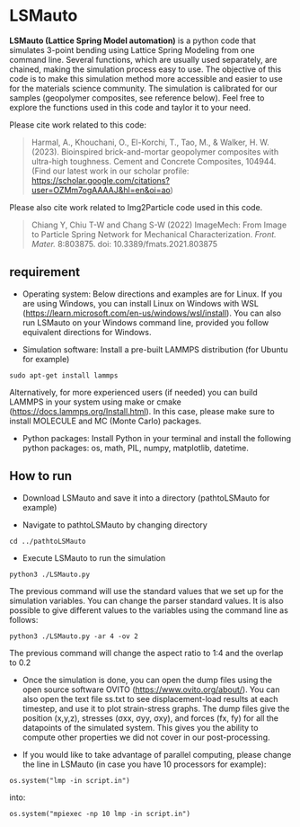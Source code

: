 # LSMauto

**LSMauto (Lattice Spring Model automation)** is a python code that simulates 3-point bending using Lattice Spring Modeling from one command line. Several functions, which are usually used separately, are chained, making the simulation process easy to use. The objective of this code is to make this simulation method more accessible and easier to use for the materials science community. The simulation is calibrated for our samples (geopolymer composites, see reference below). Feel free to explore the functions used in this code and taylor it to your need.

Please cite work related to this code:
> Harmal, A., Khouchani, O., El-Korchi, T., Tao, M., & Walker, H. W. (2023). Bioinspired brick-and-mortar geopolymer composites with ultra-high toughness. Cement and Concrete Composites, 104944.
(Find our latest work in our scholar profile: https://scholar.google.com/citations?user=OZMm7ogAAAAJ&hl=en&oi=ao)

Please also cite work related to Img2Particle code used in this code.
> Chiang Y, Chiu T-W and Chang S-W (2022) ImageMech: From Image to Particle Spring Network for Mechanical Characterization. *Front. Mater.* 8:803875. doi: 10.3389/fmats.2021.803875

## requirement

- Operating system: Below directions and examples are for Linux. If you are using Windows, you can install Linux on Windows with WSL (https://learn.microsoft.com/en-us/windows/wsl/install). You can also run LSMauto on your Windows command line, provided you follow equivalent directions for Windows.

- Simulation software: Install a pre-built LAMMPS distribution (for Ubuntu for example)

```sudo apt-get install lammps```

Alternatively, for more experienced users (if needed) you can build LAMMPS in your system using make or cmake (https://docs.lammps.org/Install.html). In this case, please make sure to install MOLECULE and MC (Monte Carlo) packages.

- Python packages: Install Python in your terminal and install the following python packages: os, math, PIL, numpy, matplotlib, datetime.

## How to run 

- Download LSMauto and save it into a directory (pathtoLSMauto for example)

- Navigate to pathtoLSMauto by changing directory

```cd ../pathtoLSMauto```

- Execute LSMauto to run the simulation

```python3 ./LSMauto.py```

The previous command will use the standard values that we set up for the simulation variables. You can change the parser standard values.
It is also possible to give different values to the variables using the command line as follows:

```python3 ./LSMauto.py -ar 4 -ov 2 ```

The previous command will change the aspect ratio to 1:4 and the overlap to 0.2

- Once the simulation is done, you can open the dump files using the open source software OVITO (https://www.ovito.org/about/).
You can also open the text file ss.txt to see displacement-load results at each timestep, and use it to plot strain-stress graphs.
The dump files give the position (x,y,z), stresses (σxx, σyy, σxy), and forces (fx, fy) for all the datapoints of the simulated system. This gives you the ability to compute other properties we did not cover in our post-processing.

- If you would like to take advantage of parallel computing, please change the line in LSMauto (in case you have 10 processors for example): 

```os.system("lmp -in script.in")```

into: 

```os.system("mpiexec -np 10 lmp -in script.in")```